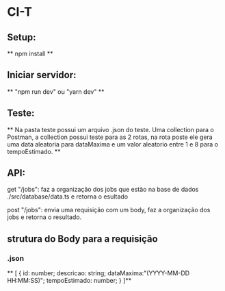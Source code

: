 # CI-T

## Setup: 
** npm install **

## Iniciar servidor: 
** "npm run dev" ou "yarn dev" **

## Teste: 
** Na pasta teste possui um arquivo .json do teste. Uma collection para o Postman, a collection possui teste para as 2 rotas, na rota poste ele gera uma data aleatoria para dataMaxima e um valor aleatorio entre 1 e 8 para o tempoEstimado. **

## API:
get "/jobs": faz a organização dos jobs que estão na base de dados ./src/database/data.ts e retorna o esultado 

post "/jobs": envia uma requisição com um body, faz a organização dos jobs e retorna o resultado. 


## strutura do Body para a requisição
### .json
** [
   {
    id: number;
    descricao: string;
    dataMaxima:"(YYYY-MM-DD HH:MM:SS)";
    tempoEstimado: number;
   }
 ]**
